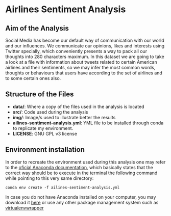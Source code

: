 # Airlines Sentiment Analysis

## Aim of the Analysis
Social Media has become our default way of communication with our world and our influences. We communicate our opinions, likes and interests using Twitter specially, which conveniently presents a way to pack all our thoughts into 280 characters maximum. In this dataset we are going to take a look at a file with information about tweets related to certain American airlines and their sentiments, so we may infer the most common words, thoughts or behaviours that users have according to the set of airlines and to some certain ones also.

## Structure of the Files
- **data/**:  Where a copy of the files used in the analysis is located
- **src/**: Code used during the analysis
- **img/**: Image/s used to illustrate better the results
- **ailines-sentiment-analysis.yml**: YML file to be installed through conda to replicate my environment.
- **LICENSE**: GNU GPL v3 license

## Environment installation
In order to recreate the environment used during this analysis one may refer to the [oficial Anaconda documentation](https://conda.io/projects/conda/en/latest/user-guide/tasks/manage-environments.html#creating-an-environment-from-an-environment-yml-file), which basically states that the correct way should be to execute in the terminal the following command while pointing to this very same directory:

```shell
conda env create -f ailines-sentiment-analysis.yml
```

In case you do not have Anaconda installed on your computer, you may download it [here](https://www.anaconda.com/products/individual) or use any other package management system such as [virtualenvwrapper](https://virtualenvwrapper.readthedocs.io/en/latest/)
